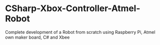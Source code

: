 # CSharp-Xbox-Controller-Atmel-Robot
Complete development of a Robot from scratch using Raspberry Pi, Atmel own maker board, C# and Xbee
